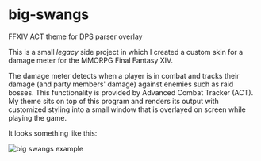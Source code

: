 # big-swangs
FFXIV ACT theme for DPS parser overlay

This is a small *legacy* side project in which I created a custom skin for a damage meter for the MMORPG Final Fantasy XIV. 

The damage meter detects when a player is in combat and tracks their damage (and party members' damage) against enemies such as raid bosses. This functionality is provided by Advanced Combat Tracker (ACT). My theme sits on top of this program and renders its output with customized styling into a small window that is overlayed on screen while playing the game.

It looks something like this:

![big swangs example](https://f.v1.n0.cdn.getcloudapp.com/items/2e1L1q393S2P3H463M0o/Screen%20Shot%202015-07-29%20at%201.40.30%20PM.png)
